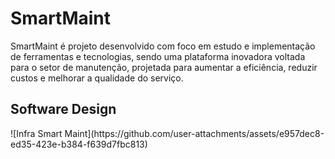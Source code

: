 <h1>SmartMaint</h1>
<p>SmartMaint é projeto desenvolvido com foco em estudo e implementação de ferramentas e tecnologias, sendo uma plataforma inovadora voltada para o setor de manutenção, projetada para aumentar a eficiência, reduzir custos e melhorar a qualidade do serviço.</p>
<h2>Software Design</h2>
![Infra Smart Maint](https://github.com/user-attachments/assets/e957dec8-ed35-423e-b384-f639d7fbc813)
